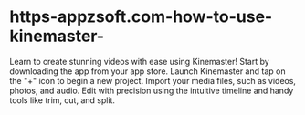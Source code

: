 # https-appzsoft.com-how-to-use-kinemaster-
 Learn to create stunning videos with ease using Kinemaster! Start by downloading the app from your app store. Launch Kinemaster and tap on the "+" icon to begin a new project. Import your media files, such as videos, photos, and audio. Edit with precision using the intuitive timeline and handy tools like trim, cut, and split. 
